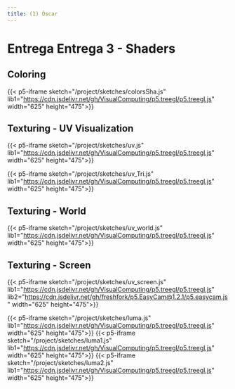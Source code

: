 ```yaml
---
title: (1) Óscar
---
```


# Entrega Entrega 3 - Shaders

## Coloring

{{< p5-iframe sketch="/project/sketches/colorsSha.js" lib1="https://cdn.jsdelivr.net/gh/VisualComputing/p5.treegl/p5.treegl.js" width="625" height="475">}}

## Texturing - UV Visualization

{{< p5-iframe sketch="/project/sketches/uv.js" lib1="https://cdn.jsdelivr.net/gh/VisualComputing/p5.treegl/p5.treegl.js" width="625" height="475">}}

{{< p5-iframe sketch="/project/sketches/uv_Tri.js" lib1="https://cdn.jsdelivr.net/gh/VisualComputing/p5.treegl/p5.treegl.js" width="625" height="475">}}

## Texturing - World

{{< p5-iframe sketch="/project/sketches/uv_world.js" lib1="https://cdn.jsdelivr.net/gh/VisualComputing/p5.treegl/p5.treegl.js" width="625" height="475">}}

## Texturing - Screen

{{< p5-iframe sketch="/project/sketches/uv_screen.js" lib1="https://cdn.jsdelivr.net/gh/VisualComputing/p5.treegl/p5.treegl.js" lib2="https://cdn.jsdelivr.net/gh/freshfork/p5.EasyCam@1.2.1/p5.easycam.js" width="625" height="475">}}

{{< p5-iframe sketch="/project/sketches/luma.js" lib1="https://cdn.jsdelivr.net/gh/VisualComputing/p5.treegl/p5.treegl.js" width="625" height="475">}}
{{< p5-iframe sketch="/project/sketches/luma1.js" lib1="https://cdn.jsdelivr.net/gh/VisualComputing/p5.treegl/p5.treegl.js" width="625" height="475">}}
{{< p5-iframe sketch="/project/sketches/luma2.js" lib1="https://cdn.jsdelivr.net/gh/VisualComputing/p5.treegl/p5.treegl.js" width="625" height="475">}}
